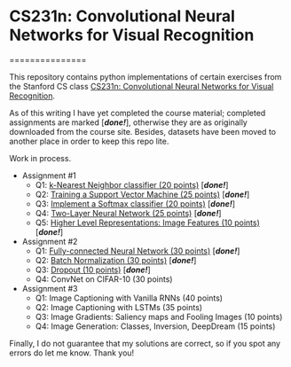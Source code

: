 # CS231n: Convolutional Neural Networks for Visual Recognition
===============

This repository contains python implementations of certain exercises from the Stanford CS class [CS231n: Convolutional Neural Networks for Visual Recognition](http://cs231n.github.io/). 

As of this writing I have yet completed the course material; completed assignments are marked [***done!***], otherwise they are as originally downloaded from the course site. Besides, datasets have been moved to another place in order to keep this repo lite.

Work in process.

* Assignment #1
 	* Q1: [k-Nearest Neighbor classifier (20 points)](https://github.com/xinyulab/cs231n_assignment/blob/master/assignment1/knn.ipynb) [***done!***]
 	* Q2: [Training a Support Vector Machine (25 points)](https://github.com/xinyulab/cs231n_assignment/blob/master/assignment1/svm.ipynb) [***done!***]
 	* Q3: [Implement a Softmax classifier (20 points)](https://github.com/xinyulab/cs231n_assignment/blob/master/assignment1/softmax.ipynb) [***done!***]
 	* Q4: [Two-Layer Neural Network (25 points)](https://github.com/xinyulab/cs231n_assignment/blob/master/assignment1/two_layer_net.ipynb) [***done!***]
 	* Q5: [Higher Level Representations: Image Features (10 points)](https://github.com/xinyulab/cs231n_assignment/blob/master/assignment1/features.ipynb) [***done!***]
 * Assignment #2
 	* Q1: [Fully-connected Neural Network (30 points)](https://github.com/xinyulab/cs231n_assignment/blob/master/assignment2/FullyConnectedNets.ipynb) [***done!***]
 	* Q2: [Batch Normalization (30 points)](https://github.com/xinyulab/cs231n_assignment/blob/master/assignment2/BatchNormalization.ipynb) [***done!***]
 	* Q3: [Dropout (10 points)](https://github.com/xinyulab/cs231n_assignment/blob/master/assignment2/Dropout.ipynb) [***done!***]
 	* Q4: ConvNet on CIFAR-10 (30 points)
 * Assignment #3
 	* Q1: Image Captioning with Vanilla RNNs (40 points)
 	* Q2: Image Captioning with LSTMs (35 points)
 	* Q3: Image Gradients: Saliency maps and Fooling Images (10 points)
 	* Q4: Image Generation: Classes, Inversion, DeepDream (15 points)

 Finally, I do not guarantee that my solutions are correct, so if you spot any errors do let me know. Thank you!